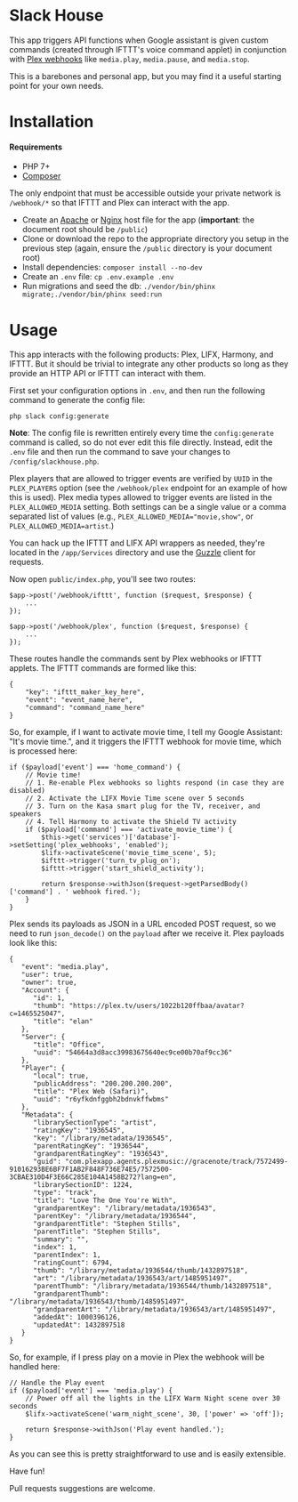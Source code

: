 # Slack House

This app triggers API functions when Google assistant is given custom commands (created through IFTTT's voice command applet) in conjunction with [Plex webhooks](https://support.plex.tv/articles/115002267687-webhooks/) like `media.play`, `media.pause`, and `media.stop`.

This is a barebones and personal app, but you may find it a useful starting point for your own needs.

# Installation

#### Requirements

- PHP 7+
- [Composer](https://getcomposer.org/)

The only endpoint that must be accessible outside your private network is `/webhook/*` so that IFTTT and Plex can interact with the app.

- Create an [Apache](https://httpd.apache.org/docs/2.4/vhosts/examples.html) or [Nginx](https://www.nginx.com/resources/wiki/start/topics/examples/full/) host file for the app (**important**: the document root should be `/public`)
- Clone or download the repo to the appropriate directory you setup in the previous step (again, ensure the `/public` directory is your document root)
- Install dependencies: `composer install --no-dev`
- Create an `.env` file: `cp .env.example .env`
- Run migrations and seed the db: `./vendor/bin/phinx migrate;./vendor/bin/phinx seed:run`

# Usage

This app interacts with the following products: Plex, LIFX, Harmony, and IFTTT. But it should be trivial to integrate any other products so long as they provide an HTTP API or IFTTT can interact with them.

First set your configuration options in `.env`, and then run the following command to generate the config file:

`php slack config:generate`

**Note**: The config file is rewritten entirely every time the `config:generate` command is called, so do not ever edit this file directly. Instead, edit the `.env` file and then run the command to save your changes to `/config/slackhouse.php`.

Plex players that are allowed to trigger events are verified by `UUID` in the `PLEX_PLAYERS` option (see the `/webhook/plex` endpoint for an example of how this is used). Plex media types allowed to trigger events are listed in the `PLEX_ALLOWED_MEDIA` setting. Both settings can be a single value or a comma separated list of values (e.g., `PLEX_ALLOWED_MEDIA="movie,show"`, or `PLEX_ALLOWED_MEDIA=artist`.)

You can hack up the IFTTT and LIFX API wrappers as needed, they're located in the `/app/Services` directory and use the [Guzzle](https://github.com/guzzle/guzzle) client for requests.

Now open `public/index.php`, you'll see two routes:

```
$app->post('/webhook/ifttt', function ($request, $response) {
    ...
});

$app->post('/webhook/plex', function ($request, $response) {
    ...
});
```

These routes handle the commands sent by Plex webhooks or IFTTT applets. The IFTTT commands are formed like this:

```
{
    "key": "ifttt_maker_key_here",
    "event": "event_name_here",
    "command": "command_name_here"
}
```

So, for example, if I want to activate movie time, I tell my Google Assistant: "It's movie time.", and it triggers the IFTTT webhook for movie time, which is processed here:

```
if ($payload['event'] === 'home_command') {
    // Movie time!
    // 1. Re-enable Plex webhooks so lights respond (in case they are disabled)
    // 2. Activate the LIFX Movie Time scene over 5 seconds
    // 3. Turn on the Kasa smart plug for the TV, receiver, and speakers
    // 4. Tell Harmony to activate the Shield TV activity
    if ($payload['command'] === 'activate_movie_time') {
        $this->get('services')['database']->setSetting('plex_webhooks', 'enabled');
        $lifx->activateScene('movie_time_scene', 5);
        $ifttt->trigger('turn_tv_plug_on');
        $ifttt->trigger('start_shield_activity');

        return $response->withJson($request->getParsedBody()['command'] . ' webhook fired.');
    }
}
```

Plex sends its payloads as JSON in a URL encoded POST request, so we need to run `json_decode()` on the `payload` after we receive it. Plex payloads look like this:

```
{
   "event": "media.play",
   "user": true,
   "owner": true,
   "Account": {
      "id": 1,
      "thumb": "https://plex.tv/users/1022b120ffbaa/avatar?c=1465525047",
      "title": "elan"
   },
   "Server": {
      "title": "Office",
      "uuid": "54664a3d8acc39983675640ec9ce00b70af9cc36"
   },
   "Player": {
      "local": true,
      "publicAddress": "200.200.200.200",
      "title": "Plex Web (Safari)",
      "uuid": "r6yfkdnfggbh2bdnvkffwbms"
   },
   "Metadata": {
      "librarySectionType": "artist",
      "ratingKey": "1936545",
      "key": "/library/metadata/1936545",
      "parentRatingKey": "1936544",
      "grandparentRatingKey": "1936543",
      "guid": "com.plexapp.agents.plexmusic://gracenote/track/7572499-91016293BE6BF7F1AB2F848F736E74E5/7572500-3CBAE310D4F3E66C285E104A1458B272?lang=en",
      "librarySectionID": 1224,
      "type": "track",
      "title": "Love The One You're With",
      "grandparentKey": "/library/metadata/1936543",
      "parentKey": "/library/metadata/1936544",
      "grandparentTitle": "Stephen Stills",
      "parentTitle": "Stephen Stills",
      "summary": "",
      "index": 1,
      "parentIndex": 1,
      "ratingCount": 6794,
      "thumb": "/library/metadata/1936544/thumb/1432897518",
      "art": "/library/metadata/1936543/art/1485951497",
      "parentThumb": "/library/metadata/1936544/thumb/1432897518",
      "grandparentThumb": "/library/metadata/1936543/thumb/1485951497",
      "grandparentArt": "/library/metadata/1936543/art/1485951497",
      "addedAt": 1000396126,
      "updatedAt": 1432897518
   }
}
```

So, for example, if I press play on a movie in Plex the webhook will be handled here:

```
// Handle the Play event
if ($payload['event'] === 'media.play') {
    // Power off all the lights in the LIFX Warm Night scene over 30 seconds
    $lifx->activateScene('warm_night_scene', 30, ['power' => 'off']);

    return $response->withJson('Play event handled.');
}
```

As you can see this is pretty straightforward to use and is easily extensible.

Have fun!

Pull requests suggestions are welcome.
